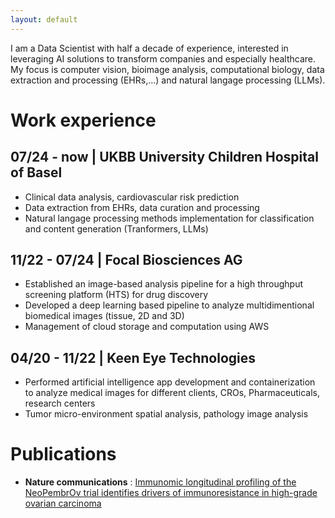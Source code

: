 ```yaml
---
layout: default
---
```


I am a Data Scientist with half a decade of experience, interested in leveraging AI solutions to transform companies and especially healthcare. 
My focus is computer vision, bioimage analysis, computational biology, data extraction and processing (EHRs,...) and natural langage processing (LLMs). 


# Work experience

## 07/24 - now | UKBB University Children Hospital of Basel
- Clinical data analysis, cardiovascular risk prediction<br>
- Data extraction from EHRs, data curation and processing<br>
- Natural langage processing methods implementation for classification and content generation (Tranformers, LLMs)

## 11/22 - 07/24 | Focal Biosciences AG 
- Established an image-based analysis pipeline for a high throughput screening platform (HTS) for drug discovery<br>
- Developed a deep learning based pipeline to analyze multidimentional biomedical images (tissue, 2D and 3D)<br>
- Management of cloud storage and computation using AWS

## 04/20 - 11/22 | Keen Eye Technologies 
- Performed artificial intelligence app development and containerization to analyze medical images for different clients, CROs, Pharmaceuticals, research centers<br>
- Tumor micro-environment spatial analysis, pathology image analysis



# Publications
- **Nature communications** : [Immunomic longitudinal profiling of the NeoPembrOv trial identifies drivers of immunoresistance in high-grade ovarian carcinoma](https://www.nature.com/articles/s41467-024-47000-5)

